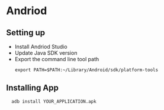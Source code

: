 # Andriod

## Setting up

- Install Andriod Studio
- Update Java SDK version
- Export the command line tool path
  ```
  export PATH=$PATH:~/Library/Android/sdk/platform-tools
  ```


## Installing App
```
  adb install YOUR_APPLICATION.apk 
```
